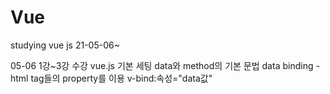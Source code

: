 # Vue
studying vue js
21-05-06~

05-06 1강~3강 수강
vue.js 기본 세팅
data와 method의 기본 문법
data binding - html tag들의 property를 이용 v-bind:속성="data값"
